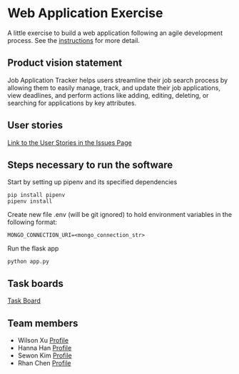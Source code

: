 # Web Application Exercise

A little exercise to build a web application following an agile development process. See the [instructions](instructions.md) for more detail.

## Product vision statement

Job Application Tracker helps users streamline their job search process by allowing them to easily manage, track, and update their job applications, view deadlines, and perform actions like adding, editing, deleting, or searching for applications by key attributes.

## User stories

[Link to the User Stories in the Issues Page](https://github.com/software-students-fall2024/2-web-app-thecoders/issues)

## Steps necessary to run the software

Start by setting up pipenv and its specified dependencies
```
pip install pipenv
pipenv install
```

Create new file .env (will be git ignored) to hold environment variables in the following format:
```
MONGO_CONNECTION_URI=<mongo_connection_str>
```

Run the flask app
```
python app.py
```

## Task boards

[Task Board](https://github.com/orgs/software-students-fall2024/projects/22/views/1)

## Team members

* Wilson Xu [Profile](https://github.com/wilsonxu101)
* Hanna Han [Profile](https://github.com/HannaHan2)
* Sewon Kim [Profile](https://github.com/SewonKim0)
* Rhan Chen [Profile](https://github.com/xc528)
